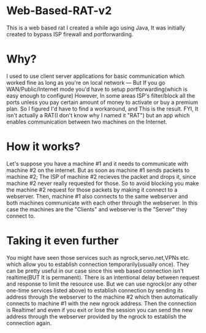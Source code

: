 # Web-Based-RAT-v2
This is a web based rat I created a while ago using Java, It was initially created to bypass ISP firewall and portforwarding.

# Why?
I used to use client server applications for basic communication which worked fine as long as you're on local network — But If you go WAN/Public/Internet mode you'd have to setup portforwarding(which is easy enough to configure) However, In some areas ISP's filter/block all the ports unless you pay certain amount of money to activate or buy a premium plan. So I figured I'd have to find a workaround, and This is the result.
FYI, It isn't actually a RAT(I don't know why I named it "RAT") but an app which enables communication between two machines on the Internet.

# How it works?
Let's suppose you have a machine #1 and it needs to communicate with machine #2 on the internet. But as soon as machine #1 sends packets to machine #2; The ISP of machine #2 recieves the packet and drops it, since machine #2 never really requested for those. So to avoid blocking you make the machine #2 request for those packets by making it connect to a webserver. Then, machine #1 also connects to the same webserver and both machines communicate with each other through the webserver. In this case the machines are the "Clients" and webserver is the "Server" they connect to.

# Taking it even further
You might have seen those services such as ngrock,servo.net,VPNs etc. which allow you to establish connection temporarily(usually once). They can be pretty useful in our case since this web based connection isn't realtime(BUT It is permanent). There is an intentional delay between request and response to limit the resource use. But we can use ngrock(or any other one-time services listed above) to establish connection by sending its address through the webserver to the machine #2 which then automatically connects to machine #1 with the new ngrock address. Then the connection is Realtime! and even if you exit or lose the session you can send the new address through the webserver provided by the ngrock to establish the connection again.
